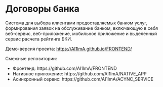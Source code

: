 <h1>Договоры банка</h1>
Cистема для выбора клиентами предоставляемых банком услуг, формирования заявок на обслуживание банком, включающую в себя веб-сервис, веб-приложение, мобильное приложение и выделенный сервис расчета рейтинга БКИ.

Демо-версия проекта: https://Al1lmA.github.io/FRONTEND/

Смежные репозитории:
<ul>
<li>Фронтенд: https://github.com/Al1lmA/FRONTEND</li>
<li>Нативное приложение: https://github.com/Al1lmA/NATIVE_APP</li>
<li>Асинхронный сервис: https://github.com/Al1lmA/ACYNC_SERVICE</li>
</ul>
